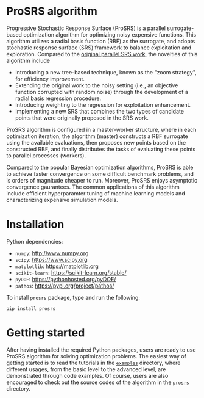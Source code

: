 # ProSRS algorithm
Progressive Stochastic Response Surface (ProSRS) is a parallel surrogate-based optimization algorithm for optimizing noisy expensive functions. This algorithm utilizes a radial basis function (RBF) as the surrogate, and adopts stochastic response surface (SRS) framework to balance exploitation and exploration. Compared to the [original parallel SRS work](https://pubsonline.informs.org/doi/10.1287/ijoc.1090.0325), the novelties of this algorithm include
- Introducing a new tree-based technique, known as the "zoom strategy", for efficiency improvement.
- Extending the original work to the noisy setting (i.e., an objective function corrupted with random noise) through the development of a radial basis regression procedure. 
- Introducing weighting to the regression for exploitation enhancement.
- Implementing a new SRS that combines the two types of candidate points that were originally proposed in the SRS work.

ProSRS algorithm is configured in a master-worker structure, where in each optimization iteration, the algorithm (master) constructs a RBF surrogate using the available evaluations, then proposes new points based on the constructed RBF, and finally distributes the tasks of evaluating these points to parallel processes (workers).

Compared to the popular Bayesian optimization algorithms, ProSRS is able to achieve faster convergence on some difficult benchmark problems, and is orders of magnitude cheaper to run. Moreover, ProSRS enjoys asymptotic convergence gaurantees. The common applications of this algorithm include efficient hyperparamter tuning of machine learning models and characterizing expensive simulation models.

# Installation

Python dependencies:
  
  - `numpy`: http://www.numpy.org
  - `scipy`: https://www.scipy.org
  - `matplotlib`: https://matplotlib.org
  - `scikit-learn`: https://scikit-learn.org/stable/
  - `pyDOE`: https://pythonhosted.org/pyDOE/
  - `pathos`: https://pypi.org/project/pathos/

To install `prosrs` package, type and run the following:

```
pip install prosrs
```

# Getting started

After having installed the required Python packages, users are ready to use ProSRS algorithm for solving optimization problems. The easiest way of getting started is to read the tutorials in the [`examples`](examples) directory, where different usages, from the basic level to the advanced level, are demonstrated through code examples. Of course, users are also encouraged to check out the source codes of the algorithm in the [`prosrs`](prosrs) directory.
